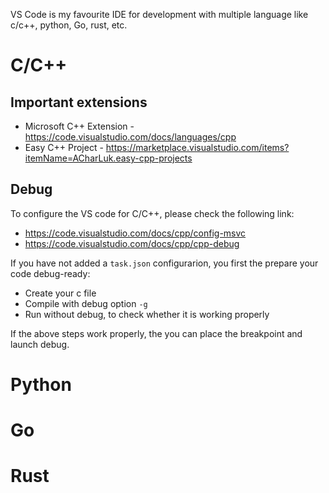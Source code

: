 VS Code is my favourite IDE for development with multiple language like c/c++, python, Go, rust, etc.

# C/C++

## Important extensions
- Microsoft C++ Extension - https://code.visualstudio.com/docs/languages/cpp
- Easy C++ Project - https://marketplace.visualstudio.com/items?itemName=ACharLuk.easy-cpp-projects

## Debug
To configure the VS code for C/C++, please check the following link: 
- https://code.visualstudio.com/docs/cpp/config-msvc
- https://code.visualstudio.com/docs/cpp/cpp-debug

If you have not added a `task.json` configurarion, you first the prepare your code debug-ready:
- Create your c file
- Compile with debug option `-g`
- Run without debug, to check whether it is working properly

If the above steps work properly, the you can place the breakpoint and launch debug.


# Python




# Go




# Rust
